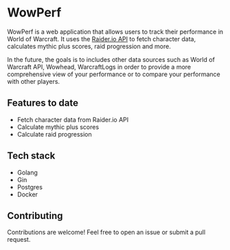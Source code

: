 # WowPerf

WowPerf is a web application that allows users to track their performance in World of Warcraft.
It uses the [Raider.io API](https://raider.io/docs) to fetch character data, calculates mythic plus scores, raid progression and more.

In the future, the goals is to includes other data sources such as World of Warcraft API, Wowhead, WarcraftLogs in order to provide a more comprehensive view of your performance or to compare your performance with other players.

## Features to date

- Fetch character data from Raider.io API
- Calculate mythic plus scores
- Calculate raid progression

## Tech stack

- Golang
- Gin
- Postgres
- Docker

## Contributing

Contributions are welcome! Feel free to open an issue or submit a pull request.
